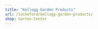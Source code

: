 ```yaml
---
title: "Kellogg Garden Products"
url: /lockeford/kellogg-garden-products/
shop: Garten-Center
---
```

